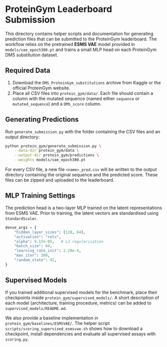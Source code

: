 # ProteinGym Leaderboard Submission

This directory contains helper scripts and documentation for generating
prediction files that can be submitted to the ProteinGym leaderboard.
The workflow relies on the pretrained **ESMS VAE** model provided in
`models/vae_epoch380.pt` and trains a small MLP head on each ProteinGym
DMS substitution dataset.

## Required Data

1. Download the `DMS_ProteinGym_substitutions` archive from Kaggle or
the official ProteinGym website.
2. Place all CSV files into `protein_gym/data/`. Each file should
   contain a column with the mutated sequence (named either
   `sequence` or `mutated_sequence`) and a `DMS_score` column.

## Generating Predictions

Run `generate_submission.py` with the folder containing the CSV files
and an output directory:

```bash
python protein_gym/generate_submission.py \
    --data-dir protein_gym/data \
    --output-dir protein_gym/predictions \
    --weights models/vae_epoch380.pt
```

For every CSV file, a new file `<name>_pred.csv` will be written to the
output directory containing the original sequence and the predicted
score. These files can be zipped and uploaded to the leaderboard.

## MLP Training Settings

The prediction head is a two-layer MLP trained on the latent
representations from ESMS VAE. Prior to training, the latent vectors are
standardised using `StandardScaler`.

```python
dense_args = {
    "hidden_layer_sizes": (128, 64),
    "activation": "relu",
    "alpha": 9.17e-05,   # L2 regularisation
    "batch_size": 64,
    "learning_rate_init": 2.29e-4,
    "max_iter": 300,
    "random_state": 42,
}
```

## Supervised Models

If you trained additional supervised models for the benchmark, place
their checkpoints inside `protein_gym/supervised_models/`.
A short description of each model (architecture, training procedure,
metrics) can be added to `supervised_models/README.md`.

We also provide a baseline implementation in
`protein_gym/baselines/ESMSVAE/`. The helper script
`scripts/scoring_supervised_esmsvae.sh` shows how to download a
checkpoint, install dependencies and evaluate all supervised assays
with `scoring.py`.
